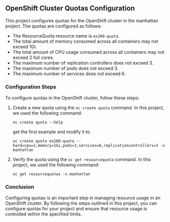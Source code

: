 ## OpenShift Cluster Quotas Configuration

This project configures quotas for the OpenShift cluster in the manhattan project. The quotas are configured as follows:

- The ResourceQuota resource name is `ex280-quota`.
- The total amount of memory consumed across all containers may not exceed 1Gi.
- The total amount of CPU usage consumed across all containers may not exceed 2 full cores.
- The maximum number of replication controllers does not exceed 3.
- The maximum number of pods does not exceed 3.
- The maximum number of services does not exceed 6.

### Configuration Steps

To configure quotas in the OpenShift cluster, follow these steps:

1. Create a new quota using the `oc create quota` command. In this project, we used the following command:

   ```shell
   oc create quota --help
   ```
   get the first example and modify it to
   
   ```shell
   oc create quota ex280-quota --hard=cpu=2,memory=1Gi,pods=3,services=6,replicationcontrollers=3 -n manhattan
   ```
2. Verify the quota using the `oc get resourcequota` command. In this project, we used the following command:
   ```shell
   oc get resourcequotas -n manhattan
   ```
   
### Conclusion
Configuring quotas is an important step in managing resource usage in an OpenShift cluster. By following the steps outlined in this project, you can configure quotas for your project and ensure that resource usage is controlled within the specified limits.
